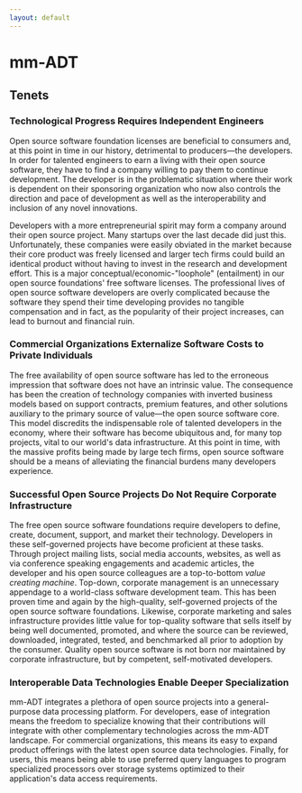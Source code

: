 ```yaml
---
layout: default
---
```


# mm-ADT
## Tenets
 
### Technological Progress Requires Independent Engineers

Open source software foundation licenses are beneficial to consumers and, at this point in time in our history, detrimental to producers&mdash;the developers. In order for talented engineers to earn a living with their open source software, they have to find a company willing to pay them to continue development. The developer is in the problematic situation where their work is dependent on their sponsoring organization who now also controls the direction and pace of development as well as the interoperability and inclusion of any novel innovations.

Developers with a more entrepreneurial spirit may form a company around their open source project. Many startups over the last decade did just this. Unfortunately, these companies were easily obviated in the market because their core product was freely licensed and larger tech firms could build an identical product without having to invest in the research and development effort. This is a major conceptual/economic-"loophole" (entailment) in our open source foundations' free software licenses. The professional lives of open source software developers are overly complicated because the software they spend their time developing provides no tangible compensation and in fact, as the popularity of their project increases, can lead to burnout and financial ruin.

### Commercial Organizations Externalize Software Costs to Private Individuals

The free availability of open source software has led to the erroneous impression that software does not have an intrinsic value. The consequence has been the creation of technology companies with inverted business models based on support contracts, premium features, and other solutions auxiliary to the primary source of value&mdash;the open source software core. This model discredits the indispensable role of talented developers in the economy, where their software has become ubiquitous and, for many top projects, vital to our world's data infrastructure. At this point in time, with the massive profits being made by large tech firms, open source software should be a means of alleviating the financial burdens many developers experience.

### Successful Open Source Projects Do Not Require Corporate Infrastructure

The free open source software foundations require developers to define, create, document, support, and market their technology. Developers in these self-governed projects have become proficient at these tasks. Through project mailing lists, social media accounts, websites, as well as via conference speaking engagements and academic articles, the developer and his open source colleagues are a top-to-bottom _value creating machine_. Top-down, corporate management is an unnecessary appendage to a world-class software development team. This has been proven time and again by the high-quality, self-governed projects of the open source software foundations. Likewise, corporate marketing and sales infrastructure provides little value for top-quality software that sells itself by being well documented, promoted, and where the source can be reviewed, downloaded, integrated, tested, and benchmarked all prior to adoption by the consumer. Quality open source software is not born nor maintained by corporate infrastructure, but by competent, self-motivated developers.

### Interoperable Data Technologies Enable Deeper Specialization

mm-ADT integrates a plethora of open source projects into a general-purpose data processing platform. For developers, ease of integration means the freedom to specialize knowing that their contributions will integrate with other complementary technologies across the mm-ADT landscape. For commercial organizations, this means its easy to expand product offerings with the latest open source data technologies. Finally, for users, this means being able to use preferred query languages to program specialized processors over storage systems optimized to their application's data access requirements.
